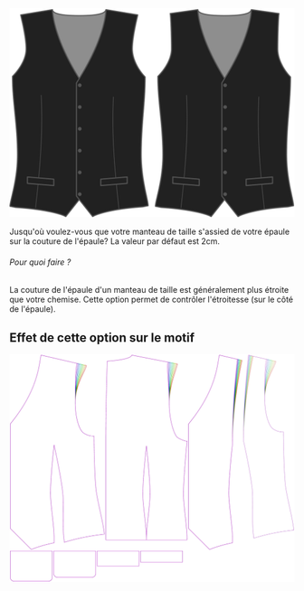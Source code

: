 ![Réduction d'épaule](shoulderinset.svg)

Jusqu'où voulez-vous que votre manteau de taille s'assied de votre épaule sur la couture de l'épaule? La valeur par défaut est 2cm.

<Note>

###### Pour quoi faire ?

La couture de l'épaule d'un manteau de taille est généralement plus étroite que votre chemise. Cette option permet de contrôler l'étroitesse (sur le côté de l'épaule).

</Note>

## Effet de cette option sur le motif
![Cette image montre l'effet de cette option en superposant plusieurs variantes qui ont une valeur différente pour cette option](wahid_shoulderinset_sample.svg "Effet de cette option sur le motif")